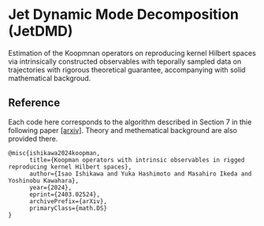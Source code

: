 # Jet Dynamic Mode Decomposition (JetDMD)

Estimation of the Koopmnan operators on reproducing kernel Hilbert spaces via intrinsically constructed observables with teporally sampled data on trajectories with rigorous theoretical guarantee, accompanying with solid mathematical backgroud.

## Reference
Each code here corresponds to the algorithm described in Section 7 in thie following paper [[arxiv]](https://arxiv.org/abs/2403.02524).
Theory and methematical background are also provided there.
```
@misc{ishikawa2024koopman,
      title={Koopman operators with intrinsic observables in rigged reproducing kernel Hilbert spaces}, 
      author={Isao Ishikawa and Yuka Hashimoto and Masahiro Ikeda and Yoshinobu Kawahara},
      year={2024},
      eprint={2403.02524},
      archivePrefix={arXiv},
      primaryClass={math.DS}
}
```
